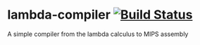 lambda-compiler [![Build Status](https://travis-ci.org/DIJamner/lambda-compiler.png?branch=master)](https://travis-ci.org/DIJamner/lambda-compiler)
===
A simple compiler from the lambda calculus to MIPS assembly
